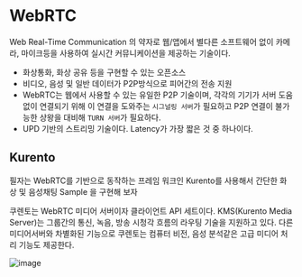 # WebRTC

  Web Real-Time Communication 의 약자로 웹/앱에서 별다른 소프트웨어 없이 카메라, 마이크등을 사용하여 실시간 커뮤니케이션을 제공하는 기술이다.

  - 화상통화, 화상 공유 등을 구현할 수 있는 오픈소스
  - 비디오, 음성 및 일반 데이터가 P2P방식으로 피어간의 전송 지원
  - WebRTC는 웹에서 사용할 수 있는 유일한 P2P 기술이며, 각각의 기기가 서버 도움 없이 연결되기 위해 이 연결을 도와주는 `시그널링 서버`가 필요하고 P2P 연결이 불가능한 상왕을 대비해 `TURN 서버`가 필요하다.
  - UPD 기반의 스트리밍 기술이다. Latency가 가장 짧은 것 중 하나이다.



  ## Kurento

  필자는 WebRTC를 기반으로 동작하는 프레임 워크인 Kurento를 사용해서 간단한 화상 및 음성채팅 Sample 을 구현해 보자

  쿠렌토는 WebRTC 미디어 서버이자 클라이언트 API 세트이다. KMS(Kurento Media Server)는 그룹간의 통신, 녹음, 방송 시청각 흐름의 라우팅 기술을 지원하고 있다. 다른 미디어서버와 차별화된 기능으로
  쿠렌토는 컴퓨터 비전, 음성 분석같은 고급 미디어 처리 기능도 제공한다.

  ![image](https://github.com/russell-seo/TIL/assets/79154652/6e292dc0-537b-442a-9bd8-209fde2a63cf)
